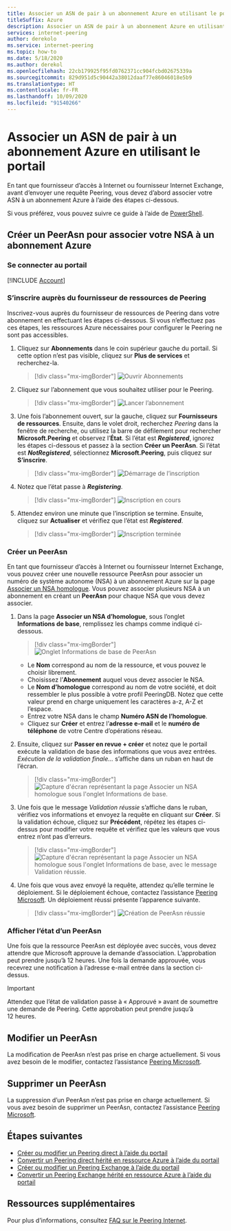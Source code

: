 ```yaml
---
title: Associer un ASN de pair à un abonnement Azure en utilisant le portail
titleSuffix: Azure
description: Associer un ASN de pair à un abonnement Azure en utilisant le portail
services: internet-peering
author: derekolo
ms.service: internet-peering
ms.topic: how-to
ms.date: 5/18/2020
ms.author: derekol
ms.openlocfilehash: 22cb179925f95fd0762371cc904fcbd02675339a
ms.sourcegitcommit: 829d951d5c90442a38012daaf77e86046018e5b9
ms.translationtype: HT
ms.contentlocale: fr-FR
ms.lasthandoff: 10/09/2020
ms.locfileid: "91540266"
---
```

# <a name="associate-peer-asn-to-azure-subscription-using-the-portal"></a>Associer un ASN de pair à un abonnement Azure en utilisant le portail

En tant que fournisseur d’accès à Internet ou fournisseur Internet Exchange, avant d’envoyer une requête Peering, vous devez d’abord associer votre ASN à un abonnement Azure à l’aide des étapes ci-dessous.

Si vous préférez, vous pouvez suivre ce guide à l’aide de [PowerShell](howto-subscription-association-powershell.md).

## <a name="create-peerasn-to-associate-your-asn-with-azure-subscription"></a>Créer un PeerAsn pour associer votre NSA à un abonnement Azure

### <a name="sign-in-to-the-portal"></a>Se connecter au portail
[!INCLUDE [Account](./includes/account-portal.md)]

### <a name="register-for-peering-resource-provider"></a>S’inscrire auprès du fournisseur de ressources de Peering
Inscrivez-vous auprès du fournisseur de ressources de Peering dans votre abonnement en effectuant les étapes ci-dessous. Si vous n’effectuez pas ces étapes, les ressources Azure nécessaires pour configurer le Peering ne sont pas accessibles.

1. Cliquez sur **Abonnements** dans le coin supérieur gauche du portail. Si cette option n’est pas visible, cliquez sur **Plus de services** et recherchez-la.

    > [!div class="mx-imgBorder"]
    > ![Ouvrir Abonnements](./media/rp-subscriptions-open.png)

1. Cliquez sur l’abonnement que vous souhaitez utiliser pour le Peering.

    > [!div class="mx-imgBorder"]
    > ![Lancer l’abonnement](./media/rp-subscriptions-launch.png)

1. Une fois l’abonnement ouvert, sur la gauche, cliquez sur **Fournisseurs de ressources**. Ensuite, dans le volet droit, recherchez *Peering* dans la fenêtre de recherche, ou utilisez la barre de défilement pour rechercher **Microsoft.Peering** et observez l’**État**. Si l’état est ***Registered***, ignorez les étapes ci-dessous et passez à la section **Créer un PeerAsn**. Si l’état est ***NotRegistered***, sélectionnez **Microsoft.Peering**, puis cliquez sur **S’inscrire**.

    > [!div class="mx-imgBorder"]
    > ![Démarrage de l’inscription](./media/rp-register-start.png)

1. Notez que l’état passe à ***Registering***.

    > [!div class="mx-imgBorder"]
    > ![Inscription en cours](./media/rp-register-progress.png)

1. Attendez environ une minute que l’inscription se termine. Ensuite, cliquez sur **Actualiser** et vérifiez que l’état est ***Registered***.

    > [!div class="mx-imgBorder"]
    > ![Inscription terminée](./media/rp-register-completed.png)

### <a name="create-peerasn"></a>Créer un PeerAsn
En tant que fournisseur d’accès à Internet ou fournisseur Internet Exchange, vous pouvez créer une nouvelle ressource PeerAsn pour associer un numéro de système autonome (NSA) à un abonnement Azure sur la page [Associer un NSA homologue](https://go.microsoft.com/fwlink/?linkid=2129592). Vous pouvez associer plusieurs NSA à un abonnement en créant un **PeerAsn** pour chaque NSA que vous devez associer.

1. Dans la page **Associer un NSA d’homologue**, sous l’onglet **Informations de base**, remplissez les champs comme indiqué ci-dessous.

    > [!div class="mx-imgBorder"]
    > ![Onglet Informations de base de PeerAsn](./media/peerasn-basics-tab.png)

    * Le **Nom** correspond au nom de la ressource, et vous pouvez le choisir librement.  
    * Choisissez l’**Abonnement** auquel vous devez associer le NSA.
    * Le **Nom d’homologue** correspond au nom de votre société, et doit ressembler le plus possible à votre profil PeeringDB. Notez que cette valeur prend en charge uniquement les caractères a-z, A-Z et l’espace.
    * Entrez votre NSA dans le champ **Numéro ASN de l’homologue**.
    * Cliquez sur **Créer** et entrez l’**adresse e-mail** et le **numéro de téléphone** de votre Centre d’opérations réseau.
1. Ensuite, cliquez sur **Passer en revue + créer** et notez que le portail exécute la validation de base des informations que vous avez entrées. *Exécution de la validation finale…* s’affiche dans un ruban en haut de l’écran.

    > [!div class="mx-imgBorder"]
    > ![Capture d'écran représentant la page Associer un NSA homologue sous l'onglet Informations de base.](./media/peerasn-review-tab-validation.png)

1. Une fois que le message *Validation réussie* s’affiche dans le ruban, vérifiez vos informations et envoyez la requête en cliquant sur **Créer**. Si la validation échoue, cliquez sur **Précédent**, répétez les étapes ci-dessus pour modifier votre requête et vérifiez que les valeurs que vous entrez n’ont pas d’erreurs.

    > [!div class="mx-imgBorder"]
    > ![Capture d'écran représentant la page Associer un NSA homologue sous l'onglet Informations de base, avec le message Validation réussie.](./media/peerasn-review-tab.png)

1. Une fois que vous avez envoyé la requête, attendez qu’elle termine le déploiement. Si le déploiement échoue, contactez l’assistance [Peering Microsoft](mailto:peering@microsoft.com). Un déploiement réussi présente l’apparence suivante.

    > [!div class="mx-imgBorder"]
    > ![Création de PeerAsn réussie](./media/peerasn-success.png)

### <a name="view-status-of-a-peerasn"></a>Afficher l’état d’un PeerAsn
Une fois que la ressource PeerAsn est déployée avec succès, vous devez attendre que Microsoft approuve la demande d’association. L’approbation peut prendre jusqu’à 12 heures. Une fois la demande approuvée, vous recevrez une notification à l’adresse e-mail entrée dans la section ci-dessus.

> [!IMPORTANT]
> Attendez que l’état de validation passe à « Approuvé » avant de soumettre une demande de Peering. Cette approbation peut prendre jusqu’à 12 heures.

## <a name="modify-peerasn"></a>Modifier un PeerAsn
La modification de PeerAsn n’est pas prise en charge actuellement. Si vous avez besoin de le modifier, contactez l’assistance [Peering Microsoft](mailto:peering@microsoft.com).

## <a name="delete-peerasn"></a>Supprimer un PeerAsn
La suppression d’un PeerAsn n’est pas prise en charge actuellement. Si vous avez besoin de supprimer un PeerAsn, contactez l’assistance [Peering Microsoft](mailto:peering@microsoft.com).

## <a name="next-steps"></a>Étapes suivantes

* [Créer ou modifier un Peering direct à l’aide du portail](howto-direct-portal.md)
* [Convertir un Peering direct hérité en ressource Azure à l’aide du portail](howto-legacy-direct-portal.md)
* [Créer ou modifier un Peering Exchange à l’aide du portail](howto-exchange-portal.md)
* [Convertir un Peering Exchange hérité en ressource Azure à l’aide du portail](howto-legacy-exchange-portal.md)

## <a name="additional-resources"></a>Ressources supplémentaires

Pour plus d’informations, consultez [FAQ sur le Peering Internet](faqs.md).

